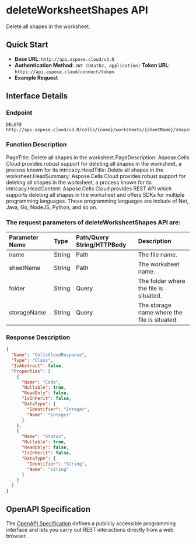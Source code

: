 # **deleteWorksheetShapes API**

Delete all shapes in the worksheet. 

## **Quick Start**

- **Base URL**: `http://api.aspose.cloud/v3.0`
- **Authentication Method**: `JWT (OAuth2, application)`  **Token URL**: `https://api.aspose.cloud/connect/token`
- **Example Request** 
<script src="https://gist.github.com/aspose-cells-cloud-gists/8a5b324fdf3e574dbd747c1a1e24b05d.js?file=Example30_DeleteWorksheetShapes.cs"></script>

## **Interface Details**

### **Endpoint** 

```
DELETE http://api.aspose.cloud/v3.0/cells/{name}/worksheets/{sheetName}/shapes
```

### **Function Description**
PageTitle: Delete all shapes in the worksheet.PageDescription: Aspose.Cells Cloud provides robust support for deleting all shapes in the worksheet, a process known for its intricacy.HeadTitle: Delete all shapes in the worksheet.HeadSummary: Aspose.Cells Cloud provides robust support for deleting all shapes in the worksheet, a process known for its intricacy.HeadContent: Aspose.Cells Cloud provides REST API which supports deleting all shapes in the worksheet and offers SDKs for multiple programming languages. These programming languages are include of Net, Java, Go, NodeJS, Python, and so on.

### The request parameters of **deleteWorksheetShapes** API are: 

| Parameter Name | Type | Path/Query String/HTTPBody | Description | 
| :- | :- | :- |:- | 
|name|String|Path|The file name.|
|sheetName|String|Path|The worksheet name.|
|folder|String|Query|The folder where the file is situated.|
|storageName|String|Query|The storage name where the file is situated.|


### **Response Description**
```json
{
  "Name": "CellsCloudResponse",
  "Type": "Class",
  "IsAbstract": false,
  "Properties": [
    {
      "Name": "Code",
      "Nullable": true,
      "ReadOnly": false,
      "IsInherit": false,
      "DataType": {
        "Identifier": "Integer",
        "Name": "integer"
      }
    },
    {
      "Name": "Status",
      "Nullable": true,
      "ReadOnly": false,
      "IsInherit": false,
      "DataType": {
        "Identifier": "String",
        "Name": "string"
      }
    }
  ]
}
```

## OpenAPI Specification

The [OpenAPI Specification](https://reference.aspose.cloud/cells/#/ShapesController/DeleteWorksheetShapes) defines a publicly accessible programming interface and lets you carry out REST interactions directly from a web browser.

